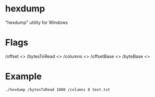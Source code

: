 # hexdump
"hexdump" utility for Windows

# Flags
/offset <>
/bytesToRead <>
/columns <>
/offsetBase <>
/byteBase <>

# Example
```shell
./hexdump /bytesToRead 1000 /columns 8 text.txt
```
